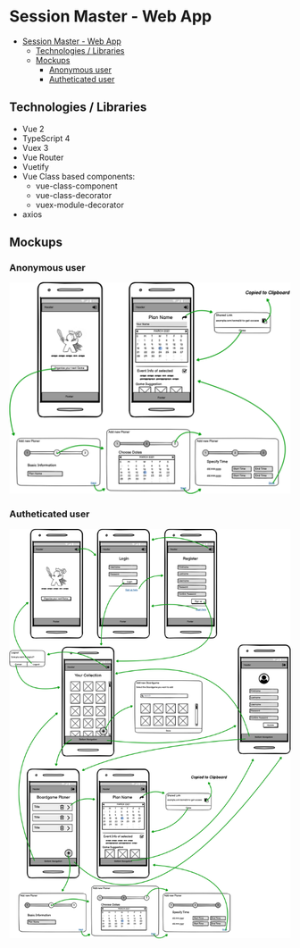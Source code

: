 # Session Master - Web App

- [Session Master - Web App](#session-master---web-app)
  - [Technologies / Libraries](#technologies--libraries)
  - [Mockups](#mockups)
    - [Anonymous user](#anonymous-user)
    - [Autheticated user](#autheticated-user)

## Technologies / Libraries

- Vue 2
- TypeScript 4
- Vuex 3
- Vue Router
- Vuetify
- Vue Class based components:
  - vue-class-component
  - vue-class-decorator
  - vuex-module-decorator
- axios

## Mockups

### Anonymous user

![Mockup](/assets/anonymous-mockup.png)

### Autheticated user

![Mockup](/assets/auth-mockup.png)
